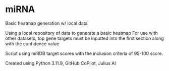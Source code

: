 # miRNA
Basic heatmap generation w/ local data

Using a local repository of data to generate a basic heatmap
For use with other datasets, top gene targets must be inputted into the first section along with the confidence value

Script using miRDB target scores with the inclusion criteria of 95-100 score.

Created using Python 3.11.9, GitHub CoPilot, Julius AI
